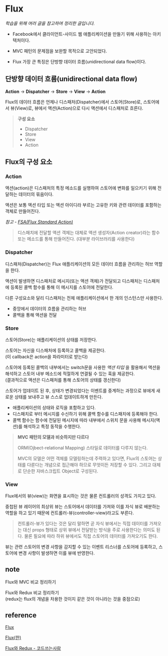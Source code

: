 # Flux

*학습을 위해 여러 글을 참고하여 정리한 글입니다.*



- Facebook에서 클라이언트-사이드 웹 애플리케이션을 만들기 위해 사용하는 아키텍처이다.

- MVC 패턴의 문제점을 보완할 목적으로 고안되었다.
- Flux 가장 큰 특징은 단방향 데이터 흐름(unidirectional data flow)이다.



## 단방향 데이터 흐름(unidirectional data flow)

**Action** → **Dispatcher** → **Store** → **View** → **Action**

Flux의 데이터 흐름은 언제나 디스패처(Dispatcher)에서 스토어(Store)로, 스토어에서 뷰(View)로, 뷰에서 액션(Action)으로 다시 액션에서 디스패처로 흐른다.

> **구성 요소**
>
> - Dispatcher
> - Store
> - View
> - Action



## Flux의 구성 요소

### Action

액션(action)은 디스패처의 특정 메소드를 실행하여 스토어에 변화를 일으키기 위해 전달하는 데이터의 묶음이다.  

액션은 보통 액션 타입 또는 액션 아이디라 부르는 고유한 키와 관련 데이터를 포함하는 객체로 만들어진다.

*참고 - [FSA(Flux Standard Action)](https://github.com/redux-utilities/flux-standard-action)*

> 디스패치에 전달할 액션 객체는 대체로 액션 생성자(Action creator)라는 함수 또는 메소드를 통해 만들어진다. (대부분 라이브러리를 사용한다)



### Dispatcher

디스패처(Dispatcher)는 Flux 애플리케이션의 모든 데이터 흐름을 관리하는 허브 역할을 한다. 

액션이 발생하면 디스패처로 메시지(또는 액션 객체)가 전달되고 디스패처는 디스패처에 등록된 콜백 함수를 통해 이 메시지를 스토어에 전달한다.

다른 구성요소와 달리 디스패처는 전체 애플리케이션에서 한 개의 인스턴스만 사용한다.

- 중앙에서 데이터의 흐름을 관리하는 허브
- 콜백을 통해 액션을 전달



### Store

스토어(Store)는 애플리케이션의 상태를 저장한다.

스토어는 자신을 디스패처에 등록하고 콜백을 제공한다.  
(이 callback은 action을 파라미터로 받는다)

스토어에 등록된 콜백의 내부에서는 switch문을 사용한 *액션 타입* 을 활용해서 액션을 해석하고 스토어 내부 메소드에 적절하게 연결될 수 있는 훅을 제공한다.  
(결과적으로 액션은 디스패처를 통해 스토어의 상태를 갱신한다)

스토어가 업데이트 된 후, 상태가 변경되었다는 이벤트를 중계하는 과정으로 뷰에게 새로운 상태를 보내주고 뷰 스스로 업데이트하게 만든다.

- 애플리케이션의 상태와 로직을 포함하고 있다.
- 디스패치로 부터 메시지를 수신하기 위해 콜백 함수를 디스패치에 등록해야 한다.
- 콜백 함수는 함수에 전달된 메시지에 따라 내부에서 스위치 문을 사용해 메시지(액션)를 해석하고 특정 동작을 수행한다.



> **MVC 패턴의 모델과 비슷하지만 다르다**
>
> ORM(Ojbect-relational Mapping) 스타일로 데이터를 다루지 않는다.
>
> MVC의 모델은 어떤 객체를 모델링하는데 주력하고 있다면, Flux의 스토어는 상태를 다룬다는 개념으로 접근해야 하므로 무엇이든 저장할 수 있다. 그리고 대체로 단순한 자바스크립트 Object로 구성된다.



### View

Flux에서의 뷰(view)는 화면을 표시하는 것은 물론 컨트롤러의 성격도 가지고 있다. 

중첩된 뷰 레이어의 최상위 뷰는 스토어에서 데이터를 가져와 이를 자식 뷰로 배분하는 역할을 하고 있기 때문에 컨트롤러-뷰(controller-view)라고도 부른다.

>  컨트롤러-뷰가 있다는 것은 달리 말하면 곧 자식 뷰에서는 직접 데이터를 가져오는 대신 props 형태로 상위 뷰에서 전달받는 방식을 주로 사용한다는 의미도 된다. 물론 필요에 따라 하위 뷰에서도 직접 스토어의 데이터를 가져오기도 한다.

뷰는 관련 스토어의 변경 사항을 감지할 수 있는 이벤트 리스너를 스토어에 등록하고, 스토어에 변경 사항이 발생하면 이를 뷰에 반영한다.





## note

Flux와 MVC 비교 정리하기

Flux와 Redux 비교 정리하기  
(redux는 flux의 개념을 차용한 것이지 같은 것이 아니라는 것을 중점으로)



## reference

[Flux](https://facebook.github.io/flux/)

[Flux(한)](https://haruair.github.io/flux/docs/overview.html)

[Flux와 Redux - 코드쓰는사람](https://taegon.kim/archives/5288)

